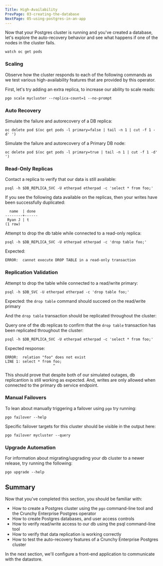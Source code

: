 ```yaml
---
Title: High-Availability
PrevPage: 03-creating-the-database
NextPage: 05-using-postgres-in-an-app
---
```


Now that your Postgres cluster is running and you've created a database, let's explore the auto-recovery behavior and see what happens if one of the nodes in the cluster fails.

```execute-2
watch oc get pods
```

### Scaling

Observe how the cluster responds to each of the following commands as we test various high-availability features that are provided by this operator.

First, let's try adding an extra replica, to increase our ability to scale reads:

```execute-1
pgo scale mycluster --replica-count=1 --no-prompt
```

### Auto Recovery

Simulate the failure and autorecovery of a DB replica:

```execute-1
oc delete pod $(oc get pods -l primary=false | tail -n 1 | cut -f 1 -d' ')
```

Simulate the failure and autorecovery of a Primary DB node:

```execute-1
oc delete pod $(oc get pods -l primary=true | tail -n 1 | cut -f 1 -d' ')
```

### Read-Only Replicas

Contact a replica to verify that our data is still available:

```execute-1
psql -h $DB_REPLICA_SVC -U etherpad etherpad -c 'select * from foo;'
```

If you see the following data available on the replicas, then your writes have been successfully duplicated:
```
  name  | done                                                                                                                 
--------+------                                                                                                                
 Ryan J | t                                                                                                                    
(1 row)
```

Attempt to drop the db table while connected to a read-only replica:

```execute-1
psql -h $DB_REPLICA_SVC -U etherpad etherpad -c 'drop table foo;'
```

Expected:

```
ERROR:  cannot execute DROP TABLE in a read-only transaction
```

### Replication Validation

Attempt to drop the table while connected to a read/write primary:

```execute-1
psql -h $DB_SVC -U etherpad etherpad -c 'drop table foo;'
```

Expected: the `drop table` command should succeed on the read/write primary

And the `drop table` transaction should be replicated throughout the cluster:

Query one of the db replicas to confirm that the `drop table` transaction has been replicated throughout the cluster:

```execute-1
psql -h $DB_REPLICA_SVC -U etherpad etherpad -c 'select * from foo;'
```

Expected response:

```
ERROR:  relation "foo" does not exist
LINE 1: select * from foo;
                      ^
```

This should prove that despite both of our simulated outages, db replicantion is still working as expected.  And, writes are only allowed when connected to the primary db service endpoint.

### Manual Failovers

To lean about manually triggering a failover using `pgo` try running:

```execute-1
pgo failover --help
```

Specific failover targets for this cluster should be visible in the output here:

```execute-1
pgo failover mycluster --query
```

### Upgrade Automation

For information about migrating/upgrading your db cluster to a newer release, try running the following:

```execute-1
pgo upgrade --help
```

## Summary

Now that you've completed this section, you should be familiar with:
* How to create a Postgres cluster using the `pgo` command-line tool and the Crunchy Enterprise Postgres operator
* How to create Postgres databases, and user access controls
* How to verify read/write access to our db using the psql command-line tool
* How to verify that data replication is working correctly
* How to test the auto-recovery features of a Crunchy Enterprise Postgres cluster

In the next section, we'll configure a front-end application to communicate with the datastore.
